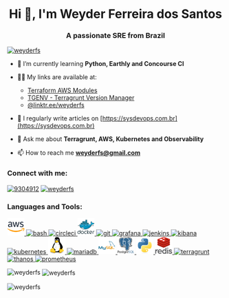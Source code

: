 <h1 align="center">Hi 👋, I'm Weyder Ferreira dos Santos</h1>
<h3 align="center">A passionate SRE from Brazil</h3>

<p align="left"> <a href="https://github.com/ryo-ma/github-profile-trophy"><img src="https://github-profile-trophy.vercel.app/?username=weyderfs" alt="weyderfs" /></a> </p>

- 🌱 I’m currently learning **Python, Earthly and Concourse CI**

- 👨‍💻 My links are available at:
    - [Terraform AWS Modules](https://github.com/weyderfs/terraform-aws-modules)
    - [TGENV - Terragrunt Version Manager](https://github.com/tgenv/tgenv)
    -  [@linktr.ee/weyderfs](https://linktr.ee/weyderfs)

- 📝 I regularly write articles on [https://sysdevops.com.br](https://sysdevops.com.br)

- 💬 Ask me about **Terragrunt, AWS, Kubernetes and Observability**

- 📫 How to reach me **weyderfs@gmail.com**

<h3 align="left">Connect with me:</h3>
<p align="left">
<a href="https://stackoverflow.com/users/9304912" target="blank"><img align="center" src="https://raw.githubusercontent.com/rahuldkjain/github-profile-readme-generator/master/src/images/icons/Social/stack-overflow.svg" alt="9304912" height="30" width="40" /></a>
<a href="https://instagram.com/weyderfs" target="blank"><img align="center" src="https://raw.githubusercontent.com/rahuldkjain/github-profile-readme-generator/master/src/images/icons/Social/instagram.svg" alt="weyderfs" height="30" width="40" /></a>
</p>

<h3 align="left">Languages and Tools:</h3>
<p align="left"> <a href="https://aws.amazon.com" target="_blank" rel="noreferrer"> <img src="https://raw.githubusercontent.com/devicons/devicon/master/icons/amazonwebservices/amazonwebservices-original-wordmark.svg" alt="aws" width="40" height="40"/> </a> <a href="https://www.gnu.org/software/bash/" target="_blank" rel="noreferrer"> <img src="https://www.vectorlogo.zone/logos/gnu_bash/gnu_bash-icon.svg" alt="bash" width="40" height="40"/> </a> <a href="https://circleci.com" target="_blank" rel="noreferrer"> <img src="https://www.vectorlogo.zone/logos/circleci/circleci-icon.svg" alt="circleci" width="40" height="40"/> </a> <a href="https://www.docker.com/" target="_blank" rel="noreferrer"> <img src="https://raw.githubusercontent.com/devicons/devicon/master/icons/docker/docker-original-wordmark.svg" alt="docker" width="40" height="40"/> </a> <a href="https://git-scm.com/" target="_blank" rel="noreferrer"> <img src="https://www.vectorlogo.zone/logos/git-scm/git-scm-icon.svg" alt="git" width="40" height="40"/> </a> <a href="https://grafana.com" target="_blank" rel="noreferrer"> <img src="https://www.vectorlogo.zone/logos/grafana/grafana-icon.svg" alt="grafana" width="40" height="40"/> </a> <a href="https://www.jenkins.io" target="_blank" rel="noreferrer"> <img src="https://www.vectorlogo.zone/logos/jenkins/jenkins-icon.svg" alt="jenkins" width="40" height="40"/> </a> <a href="https://www.elastic.co/kibana" target="_blank" rel="noreferrer"> <img src="https://www.vectorlogo.zone/logos/elasticco_kibana/elasticco_kibana-icon.svg" alt="kibana" width="40" height="40"/> </a> <a href="https://kubernetes.io" target="_blank" rel="noreferrer"> <img src="https://www.vectorlogo.zone/logos/kubernetes/kubernetes-icon.svg" alt="kubernetes" width="40" height="40"/> </a> <a href="https://www.linux.org/" target="_blank" rel="noreferrer"> <img src="https://raw.githubusercontent.com/devicons/devicon/master/icons/linux/linux-original.svg" alt="linux" width="40" height="40"/> </a> <a href="https://mariadb.org/" target="_blank" rel="noreferrer"> <img src="https://www.vectorlogo.zone/logos/mariadb/mariadb-icon.svg" alt="mariadb" width="40" height="40"/> </a> <a href="https://www.mysql.com/" target="_blank" rel="noreferrer"> <img src="https://raw.githubusercontent.com/devicons/devicon/master/icons/mysql/mysql-original-wordmark.svg" alt="mysql" width="40" height="40"/> </a> <a href="https://www.postgresql.org" target="_blank" rel="noreferrer"> <img src="https://raw.githubusercontent.com/devicons/devicon/master/icons/postgresql/postgresql-original-wordmark.svg" alt="postgresql" width="40" height="40"/> </a> <a href="https://www.python.org" target="_blank" rel="noreferrer"> <img src="https://raw.githubusercontent.com/devicons/devicon/master/icons/python/python-original.svg" alt="python" width="40" height="40"/> </a> <a href="https://redis.io" target="_blank" rel="noreferrer"> <img src="https://raw.githubusercontent.com/devicons/devicon/master/icons/redis/redis-original-wordmark.svg" alt="redis" width="40" height="40"/> </a> <a href="https://terragrunt.gruntwork.io/" target="_blank" rel="noreferrer"> <img src="https://assets-global.website-files.com/5ceab5395d0f478e169de7c0/624c7fa12617224fc962dbc1_451c24614aece67849fd62d0432d77ecd00735c6.png" alt="terragrunt" width="40" height="40"/> </a> <a href="https://thanos.io" target="_blank" rel="noreferrer"> <img src="https://avatars.githubusercontent.com/u/49725059?s=280&v=4" alt="thanos" width="40" height="40"/> </a> <a href="https://prometheus.io" target="_blank" rel="noreferrer"> <img src="https://upload.wikimedia.org/wikipedia/commons/thumb/3/38/Prometheus_software_logo.svg/2066px-Prometheus_software_logo.svg.png" alt="prometheus" width="40" height="40"/> </a>
</p>

<p><img align="left" src="https://github-readme-stats.vercel.app/api/top-langs?username=weyderfs&show_icons=true&locale=en&layout=compact" alt="weyderfs" /></p>

<p>&nbsp;<img align="center" src="https://github-readme-stats.vercel.app/api?username=weyderfs&show_icons=true&locale=en" alt="weyderfs" /></p>

<p><img align="center" src="https://github-readme-streak-stats.herokuapp.com/?user=weyderfs&" alt="weyderfs" /></p>

